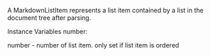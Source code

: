 A MarkdownListItem represents a list item contained by a list in the document tree after parsing.

Instance Variables
	number:		<SmallInteger>

number
	- number of list item. only set if list item is ordered
